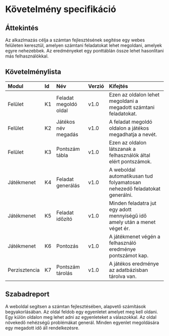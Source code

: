 # Követelmény specifikáció
## Áttekintés
Az alkazlmazás célja a számtan fejlesztésének segítése egy webes felületen keresztül, amelyen számtani feladatokat lehet megoldani, amelyek egyre nehezebbek. Az eredményeket egy ponttáblán össze lehet hasonlítani más felhasználókkal.

## Követelménylista
|Modul|Id|Név|Verzió|Kifejtés|
|:-|:-|:-|:-|:-|
|Felület|K1|Feladat megoldó oldal|v1.0|Ezen az oldalon lehet megoldani a megadott számtani feladatokat.|
|Felület|K2|Játékos név megadás|v1.0|A feladat megoldó oldalon a játékos megadhatja a nevét.|
|Felület|K3|Pontszám tábla|v1.0|Ezen az oldalon látszanak a felhasználók által elért pontszámok.|
|Játékmenet|K4|Feladat generálás|v1.0|A weboldal automatikusan tud folyamatosan nehezedő feladatokat generálni.|
|Játékmenet|K5|Feladat időzító|v1.0|Minden feladatra jut egy adott mennyiségű idő amely után a menet véget ér.|
|Játékmenet|K6|Pontozás|v1.0|A játékmenet végén a felhasználó eredménye pontszámot kap.|
|Perzisztencia|K7|Pontszám tárolás|v1.0|A játékos eredménye az adatbázisban tárolva van.|

## Szabadreport
A weboldal segítsen a számtan fejlesztésében, alapvető számítások begyakorlásában. Az oldal feldob egy egyenletet amelyet meg kell oldani. Egy külön oldalon meg lehet adni az egyenleteket a válaszokkal. Az oldal növekedő nehézségű problémákat generál. Minden egyenlet megoldására egy megadott idő áll rendelkezésre.

